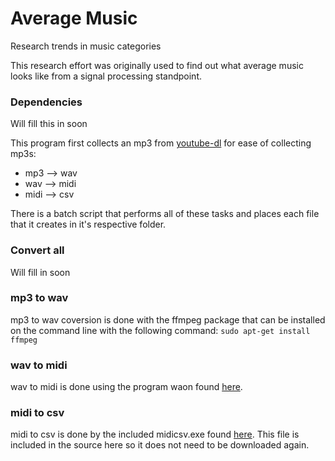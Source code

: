 # Average Music
Research trends in music categories

This research effort was originally used to find out what average music looks like from a signal processing standpoint.

### Dependencies
Will fill this in soon

This program first collects an mp3 from [youtube-dl](https://github.com/rg3/youtube-dl) for ease of collecting mp3s:

+ mp3  --> wav
+ wav  --> midi
+ midi --> csv

There is a batch script that performs all of these tasks and places each file that it creates in it's respective folder.

### Convert all

Will fill in soon

### mp3 to wav

mp3 to wav coversion is done with the ffmpeg package that can be installed on the command line with the following command:
`sudo apt-get install ffmpeg`

### wav to midi

wav to midi is done using the program waon found [here](https://github.com/kichiki/WaoN).

### midi to csv

midi to csv is done by the included midicsv.exe found [here](http://www.fourmilab.ch/webtools/midicsv/).
This file is included in the source here so it does not need to be downloaded again.

